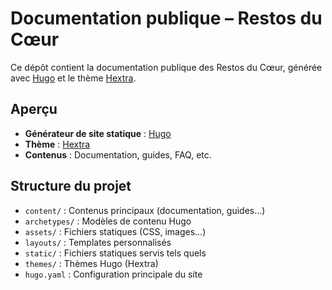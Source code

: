 # Documentation publique – Restos du Cœur

Ce dépôt contient la documentation publique des Restos du Cœur, générée avec [Hugo](https://gohugo.io/) et le thème [Hextra](https://github.com/imfing/hextra).

## Aperçu

- **Générateur de site statique** : [Hugo](https://gohugo.io/)
- **Thème** : [Hextra](https://github.com/imfing/hextra)
- **Contenus** : Documentation, guides, FAQ, etc.

## Structure du projet

- `content/` : Contenus principaux (documentation, guides…)
- `archetypes/` : Modèles de contenu Hugo
- `assets/` : Fichiers statiques (CSS, images…)
- `layouts/` : Templates personnalisés
- `static/` : Fichiers statiques servis tels quels
- `themes/` : Thèmes Hugo (Hextra)
- `hugo.yaml` : Configuration principale du site
